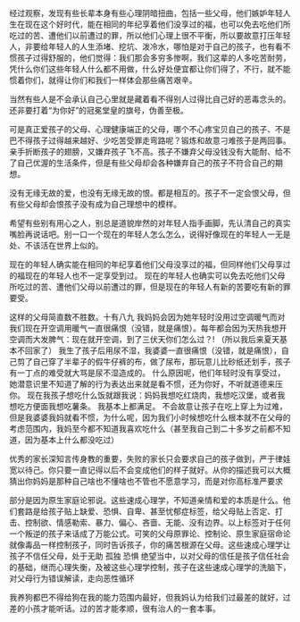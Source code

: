 经过观察，发现有些长辈本身有些心理阴暗扭曲，包括一些父母，他们嫉妒年轻人生在现在这个好时代，能在相同的年纪享着他们没享过的福，也可以免去吃他们所吃过的苦、遭他们以前遭过的罪，所以他们心理上很不平衡，所以要故意打压年轻人，非要给年轻人的人生添堵、挖坑、泼冷水，哪怕是对于自己的孩子，也有看不惯孩子过得舒服的，他们觉得：我们那会多穷多惨啊，我们这辈的人多吃苦耐劳，凭什么你们这些年轻人什么都不用做，什么好处便宜都让你们得了，不行，就不能惯着你们，就得让你们和我们一样体会那些痛苦艰辛。

当然有些人是不会承认自己心里就是藏着看不得别人过得比自己好的恶毒念头的。还非要打着“为你好”的冠冕堂皇的旗号，伪善至极。

可是真正爱孩子的父母、心理健康端正的父母，哪个不心疼宝贝自己的孩子、不是巴不得孩子过得越来越好、少吃苦受罪走弯路呢？锻炼和故意刁难孩子是两回事。亲手折断孩子的翅膀，又嫌弃孩子飞不高。孩子不嫌弃父母没钱没有大能耐、给不了自己优渥的生活条件，但是有些父母却会各种嫌弃自己的孩子不符合自己的期想。

没有无缘无故的爱，也没有无缘无故的恨。都是相互的。孩子不一定会恨父母，但有些父母却会恨孩子没有成为自己理想中的模样。

希望有些别有用心之人，别总是道貌岸然的对年轻人指手画脚，先认清自己的真实嘴脸再说话吧。别一口一个现在的年轻人怎么怎么，说得好像现在的年轻人一无是处、不该活在世界上似的。



现在的年轻人确实能在相同的年纪享着他们父母没享过的福，但同样他们父母享过的福现在的年轻人也不一定享受到过。
现在的年轻人也确实可以免去吃他们父母所吃过的苦、遭他们父母以前遭过的罪，但是现在的年轻人有新的苦要吃有新的罪要受。



这样的父母简直数不胜数。十有八九
我妈妈会因为她年轻时没用过空调暖气而对我们现在开空调用暖气一直很痛恨（没错，就是痛恨）。每年都会因为天热我想开空调而大发脾气：现在就开空调，到了三伏天你们怎么过？!
（所以我后来夏天基本不回家了）
我生了孩子后用尿不湿，我婆婆一直很痛恨（没错，就是痛恨），自己剪了自己穿了半辈子的假牛仔裤的布，做了尿布，那玩意儿比砂纸还划手，孩子有一丁点的难受就大骂是尿不湿造成的。
什么原因呢，他们年轻时没有享受过，她潜意识里不知道了解的行为表达出来就是看不惯，还为你好，不听就道德来压你。
现在我孩子想吃什么饭就跟我说：妈妈我想吃红烧肉，我想吃汉堡，或者我想吃方便面我想吃薯条。
我基本上都满足。
不会故意让孩子在吃上穿上为过难，但是我婆婆我妈就看不惯，为什么呢，因为我们小时候想吃什么根本就不在父母的考虑范围内，我妈至今都不知道我喜欢吃什么（甚至我自己到二十多岁之前都不知道，因为基本上什么都没吃过）



优秀的家长深知言传身教的重要，失败的家长只会要求自己的孩子做到，严于律娃宽以待己。你只要一直记得以后不会变成他们的样子就好。从你的描述我可以大概猜出你妈妈是那种自己啥也不懂啥也不管也不愿意学习，而是对你高标准严要求



部分是因为原生家庭论邪说。这些速成心理学，不知道亲情和爱的本质是什么。他们套路是给孩子贴上缺爱、恐惧、自卑、甚至忧郁症标签，给父母贴上否定、打击、控制欲、情感勒索、暴力、偏心、吝啬、无能、没有边界。以上标签对于任何一个叛逆的孩子来话成了万能公式。可笑的父母原罪论、控制论、原生家庭宿命论就像毒品一样控制孩子，同时告诉孩子，你的痛苦根源在父母。这些速成心理学让孩子不信任父母，处于无助 孤独 恐惧 绝望当中，以对父母的信任是孩子信任社会的基础，继而心理失衡，及被这些心理学控制，孩子在这些速成心理学的洗脑下，对父母行为错误解读，走向恶性循环



我养狗都巴不得给狗在我的能力范围内最好，但我妈认为给我们过最差的就好，过差的小孩才能听话。过的苦才能孝顺，很有治人的一套本事。